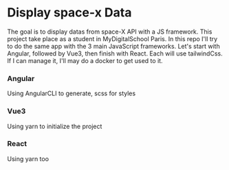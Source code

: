 # Display space-x Data
The goal is to display datas from space-X API with a JS framework.
This project take place as a student in MyDigitalSchool Paris.
In this repo I'll try to do the same app with the 3 main JavaScript frameworks.
Let's start with Angular, followed by Vue3, then finish with React.
Each will use tailwindCss.
If I can manage it, I'll may do a docker to get used to it.

### Angular
Using AngularCLI to generate, scss for styles 

### Vue3
Using yarn to initialize the project 

### React
Using yarn too

